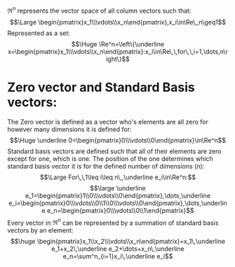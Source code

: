 $\Re^n$ represents the vector space of all column vectors such that:
$$\Large \begin{pmatrix}x_1\\\vdots\\x_n\end{pmatrix},x_i\in\Re\,,n\geq1$$
Represented as a set:
$$\Huge \Re^n=\left\{\underline x=\begin{pmatrix}x_1\\\vdots\\x_n\end{pmatrix}:x_i\in\Re\,\,for\,\,i=1,\dots,n\right\}$$
# Zero vector and Standard Basis vectors:

The Zero vector is defined as a vector who's elements are all zero for however many dimensions it is defined for:
$$\Huge \underline 0=\begin{pmatrix}0\\\vdots\\0\end{pmatrix}\in\Re^n$$
Standard basis vectors are defined such that all of their elements are zero except for one, which is one. The position of the one determines which standard basis vector it is for the defined number of dimensions ($n$):
$$\Large For\,\,1\leq i\leq n\,,\underline e_i\in\Re^n:$$
$$\large \underline e_1=\begin{pmatrix}1\\0\\\vdots\\0\end{pmatrix},\dots,\underline e_i=\begin{pmatrix}0\\\vdots\\0\\1\\0\\\vdots\\0\end{pmatrix},\dots,\underline e_n=\begin{pmatrix}0\\\vdots\\0\\1\end{pmatrix}$$
Every vector in $\Re^n$ can be represented by a summation of standard basis vectors  by an element:
$$\huge \begin{pmatrix}x_1\\x_2\\\vdots\\x_n\end{pmatrix}=x_1\,\underline e_1+x_2\,\underline e_2+\dots+x_n\,\underline e_n=\sum^n_{i=1}x_i\,\underline e_i$$